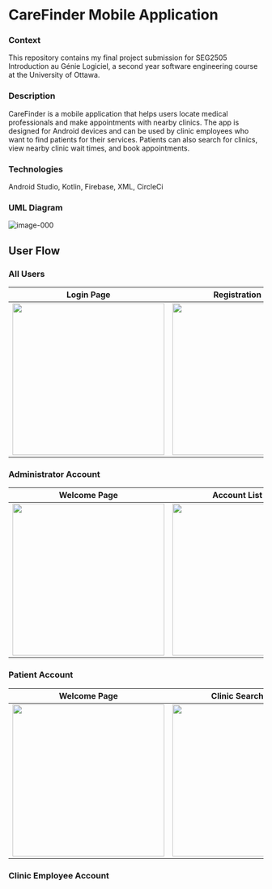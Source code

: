 # CareFinder Mobile Application

### Context
This repository contains my final project submission for SEG2505 Introduction au Génie Logiciel, a second year software engineering course at the University of Ottawa.

### Description
CareFinder is a mobile application that helps users locate medical professionals and make appointments with nearby clinics. The app is designed for Android devices and can be used by clinic employees who want to find patients for their services. Patients can also search for clinics, view nearby clinic wait times, and book appointments.

### Technologies
Android Studio, Kotlin, Firebase, XML, CircleCi

### UML Diagram
![image-000](https://user-images.githubusercontent.com/55000657/131204838-feb30d5d-86db-4444-b3aa-dbc5c5ca2497.jpg)

## User Flow

### All Users

| Login Page | Registration Page |
| ------------- | ------------- |
| <img src="https://user-images.githubusercontent.com/55000657/131206078-c168671f-4417-4a78-b7a4-92bd238b60f1.jpg" width="300"> | <img src="https://user-images.githubusercontent.com/55000657/131206085-40520978-d5fc-4895-8d10-c8385f4fe7a5.jpg" width="300"> |

### Administrator Account

| Welcome Page | Account List Page | Delete Account Dialog | Service List Page |
| ------------- | ------------- | ------------- | ------------- |
| <img src="https://user-images.githubusercontent.com/55000657/131206214-13ef053a-038f-42c6-930d-4208608c294c.jpg" width="300"> | <img src="https://user-images.githubusercontent.com/55000657/131206319-19ebdfa2-9f73-4a84-943f-8b2a329815f4.jpg" width="300"> | <img src="https://user-images.githubusercontent.com/55000657/131206322-6480ca84-daf5-4ba7-8e0d-b43acf15e5d1.jpg" width="300"> | <img src="https://user-images.githubusercontent.com/55000657/131206426-7f4dee02-6b37-47dc-90d4-fe4aa644db85.jpg" width="300"> |

### Patient Account

| Welcome Page | Clinic Search Page | My Bookings Page | Clinic Rating Dialog |
| ------------- | ------------- | ------------- | ------------- |
| <img src="https://user-images.githubusercontent.com/55000657/131206651-8f1eff4e-f87e-431b-b233-15c003761711.jpg" width="300"> | <img src="https://user-images.githubusercontent.com/55000657/131206667-a42f543d-85c3-4999-a08e-3f9eb9bcb890.jpg" width="300"> | <img src="https://user-images.githubusercontent.com/55000657/131206669-d467a80b-1de4-407a-8441-ad973fa62c1c.jpg" width="300"> | <img src="https://user-images.githubusercontent.com/55000657/131206670-677efaf4-271d-44ff-ab31-773ddcd712a0.jpg" width="300"> |

### Clinic Employee Account


<br>
